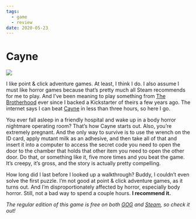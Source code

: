 ```yaml
---
tags:
  - game
  - review
date: 2020-05-23
---
```

# Cayne

![](/_stuff/attachments/cayne.png)

I like point & click adventure games. At least, I think I do. I also assume I must like horror games because that’s pretty much all Steam recommends for me to play. And I’ve been meaning to play something from [The Brotherhood](https://www.thebrotherhoodgames.com/) ever since I backed a Kickstarter of theirs a few years ago. The internet says I can beat [Cayne](https://www.thebrotherhoodgames.com/studio/cayne/) in less than three hours, so here I go.

You ever fall asleep in a friendly hospital and wake up in a body horror nightmare operating room? That’s how Cayne starts out. Also, you’re extremely pregnant. And the only way to survive is to use the wrench on the ID card, apply mutant milk as an adhesive, and then take all of that and insert it into a computer to access the secret code you need to open the door to the chamber that holds that other item you need to open the other door. Do that, or something like it, five more times and you beat the game. It’s creepy, it’s gross, and the story is actually pretty compelling.

How long did I last before I looked up a walkthrough? Buddy, I couldn’t even solve the first puzzle. I’m not good at point & click adventure games, as it turns out. And I’m disproportionately affected by horror, especially body horror. Still, not a bad way to spend a couple hours. **I recommend it.**

*The regular edition of this game is free on both [GOG](https://www.gog.com/game/cayne) and [Steam](https://store.steampowered.com/app/532840/CAYNE/), so check it out!*